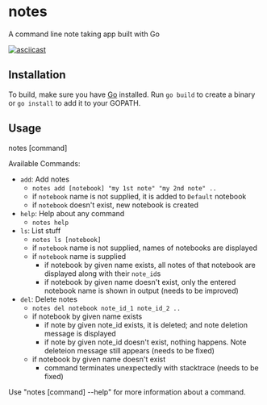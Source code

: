 # notes
A command line note taking app built with Go

[![asciicast](https://asciinema.org/a/JMZxtuxEPfrbFrOmj7uaobqKt.svg)](https://asciinema.org/a/JMZxtuxEPfrbFrOmj7uaobqKt)

## Installation
To build, make sure you have [Go](https://golang.org/dl/) installed. Run `go build` to 
create a binary or `go install` to add it to your GOPATH.

## Usage
  notes [command]
  
Available Commands:
  - `add`: Add notes
    - `notes add [notebook] "my 1st note" "my 2nd note" ..`
    - if `notebook` name is not supplied, it is added to `Default` notebook
    - if `notebook` doesn't exist, new notebook is created
  - `help`: Help about any command
    - `notes help`
  - `ls`: List stuff
    - `notes ls [notebook]`
    - if `notebook` name is not supplied, names of notebooks are displayed
    - if `notebook` name is supplied
      - if notebook by given name exists, all notes of that notebook are displayed along with their `note_id`s
      - if notebook by given name doesn't exist, only the entered notebook name is shown in output (needs to be improved)
  - `del`: Delete notes
    - `notes del notebook note_id_1 note_id_2 ..`
    - if notebook by given name exists
      - if note by given note_id exists, it is deleted; and note deletion message is displayed
      - if note by given note_id doesn't exist, nothing happens. Note deleteion message still appears (needs to be fixed)
    - if notebook by given name doesn't exist
      - command terminates unexpectedly with stacktrace (needs to be fixed)

Use "notes [command] --help" for more information about a command.

